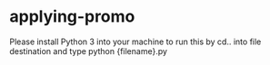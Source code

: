 # applying-promo

Please install Python 3 into your machine to run this by cd.. into file destination and type python {filename}.py


